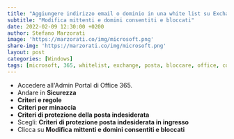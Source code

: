 ```yaml
---
title: "Aggiungere indirizzo email o dominio in una white list su Exchange Online di Office 365"
subtitle: "Modifica mittenti e domini consentiti e bloccati"
date: 2022-02-09 12:30:00 +0200
author: Stefano Marzorati
image: 'https://marzorati.co/img/microsoft.png'
share-img: 'https://marzorati.co/img/microsoft.png'
layout: post
categories: [Windows]
tags: [microsoft, 365, whitelist, exchange, posta, bloccare, office, consentire]
---
```

- Accedere all'Admin Portal di Office 365.
- Andare in **Sicurezza**
- **Criteri e regole**
- **Criteri per minaccia**
- **Criteri di protezione della posta indesiderata**
- Scegli: **Criteri di protezione posta indesiderata in ingresso**
- Clicca su **Modifica mittenti e domini consentiti e bloccati**
